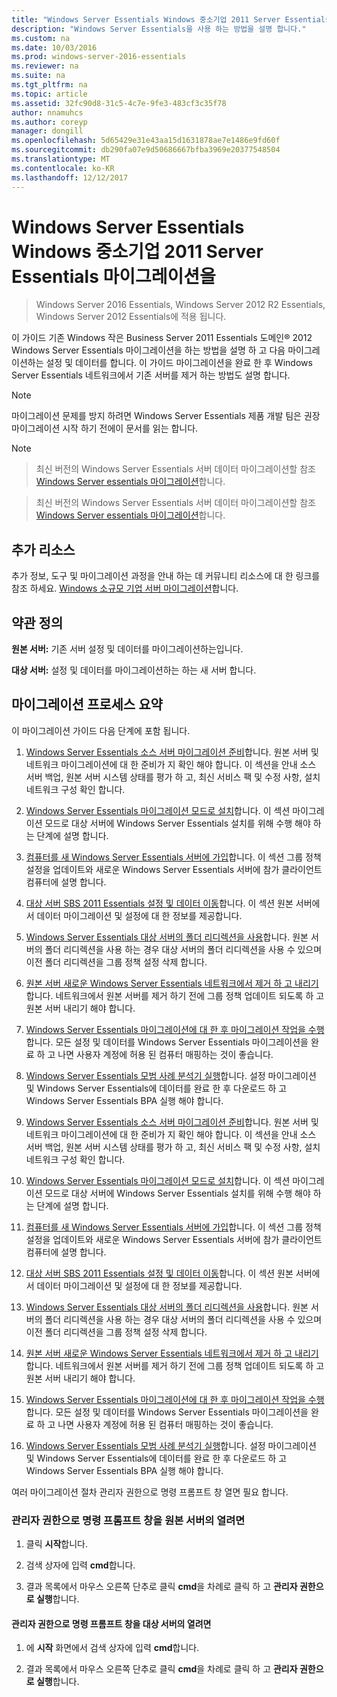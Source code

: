 ```yaml
---
title: "Windows Server Essentials Windows 중소기업 2011 Server Essentials 마이그레이션을"
description: "Windows Server Essentials을 사용 하는 방법을 설명 합니다."
ms.custom: na
ms.date: 10/03/2016
ms.prod: windows-server-2016-essentials
ms.reviewer: na
ms.suite: na
ms.tgt_pltfrm: na
ms.topic: article
ms.assetid: 32fc90d8-31c5-4c7e-9fe3-483cf3c35f78
author: nnamuhcs
ms.author: coreyp
manager: dongill
ms.openlocfilehash: 5d65429e31e43aa15d1631878ae7e1486e9fd60f
ms.sourcegitcommit: db290fa07e9d50686667bfba3969e20377548504
ms.translationtype: MT
ms.contentlocale: ko-KR
ms.lasthandoff: 12/12/2017
---
```

# <a name="migrate-windows-small-business-server-2011-essentials-to-windows-server-essentials"></a>Windows Server Essentials Windows 중소기업 2011 Server Essentials 마이그레이션을

>Windows Server 2016 Essentials, Windows Server 2012 R2 Essentials, Windows Server 2012 Essentials에 적용 됩니다.

이 가이드 기존 Windows 작은 Business Server 2011 Essentials 도메인® 2012 Windows Server Essentials 마이그레이션을 하는 방법을 설명 하 고 다음 마이그레이션하는 설정 및 데이터를 합니다. 이 가이드 마이그레이션을 완료 한 후 Windows Server Essentials 네트워크에서 기존 서버를 제거 하는 방법도 설명 합니다.  
  
> [!NOTE]
>  마이그레이션 문제를 방지 하려면 Windows Server Essentials 제품 개발 팀은 권장 마이그레이션 시작 하기 전에이 문서를 읽는 합니다.  
  
> [!NOTE]

>  최신 버전의 Windows Server Essentials 서버 데이터 마이그레이션할 참조 [Windows Server essentials 마이그레이션](Migrate-from-Previous-Versions-to-Windows-Server-Essentials-or-Windows-Server-Essentials-Experience.md)합니다.  

>  최신 버전의 Windows Server Essentials 서버 데이터 마이그레이션할 참조 [Windows Server essentials 마이그레이션](../migrate/Migrate-from-Previous-Versions-to-Windows-Server-Essentials-or-Windows-Server-Essentials-Experience.md)합니다.  

  
## <a name="additional-resources"></a>추가 리소스  
 추가 정보, 도구 및 마이그레이션 과정을 안내 하는 데 커뮤니티 리소스에 대 한 링크를 참조 하세요. [Windows 소규모 기업 서버 마이그레이션](https://go.microsoft.com/fwlink/?LinkId=217520)합니다.  
  
## <a name="terms-and-definitions"></a>약관 정의  
 **원본 서버:** 기존 서버 설정 및 데이터를 마이그레이션하는입니다.  
  
 **대상 서버:** 설정 및 데이터를 마이그레이션하는 하는 새 서버 합니다.  
  
## <a name="migration-process-summary"></a>마이그레이션 프로세스 요약  
 이 마이그레이션 가이드 다음 단계에 포함 됩니다.  
  

1.  [Windows Server Essentials 소스 서버 마이그레이션 준비](Prepare-your-Source-Server-for-Windows-Server-Essentials-migration.md)합니다.  원본 서버 및 네트워크 마이그레이션에 대 한 준비가 지 확인 해야 합니다. 이 섹션을 안내 소스 서버 백업, 원본 서버 시스템 상태를 평가 하 고, 최신 서비스 팩 및 수정 사항, 설치 네트워크 구성 확인 합니다.  
  
2.  [Windows Server Essentials 마이그레이션 모드로 설치](Install-Windows-Server-Essentials-in-migration-mode.md)합니다.  이 섹션 마이그레이션 모드로 대상 서버에 Windows Server Essentials 설치를 위해 수행 해야 하는 단계에 설명 합니다.  
  
3.  [컴퓨터를 새 Windows Server Essentials 서버에 가입](Join-computers-to-the-new-Windows-Server-Essentials-server.md)합니다.  이 섹션 그룹 정책 설정을 업데이트와 새로운 Windows Server Essentials 서버에 참가 클라이언트 컴퓨터에 설명 합니다.  
  
4.  [대상 서버 SBS 2011 Essentials 설정 및 데이터 이동](Move-Windows-SBS-2011-Essentials-settings-and-data-to-the-Destination-Server-for-Windows-Server-Essentials-migration.md)합니다.  이 섹션 원본 서버에서 데이터 마이그레이션 및 설정에 대 한 정보를 제공합니다.  
  
5.  [Windows Server Essentials 대상 서버의 폴더 리디렉션을 사용](Enable-folder-redirection-on-the-Windows-Server-Essentials-Destination-Server.md)합니다.  원본 서버의 폴더 리디렉션을 사용 하는 경우 대상 서버의 폴더 리디렉션을 사용 수 있으며 이전 폴더 리디렉션을 그룹 정책 설정 삭제 합니다.  
  
6.  [원본 서버 새로운 Windows Server Essentials 네트워크에서 제거 하 고 내리기](Demote-and-remove-the-Source-Server-from-the-new-Windows-Server-Essentials-network.md)합니다.  네트워크에서 원본 서버를 제거 하기 전에 그룹 정책 업데이트 되도록 하 고 원본 서버 내리기 해야 합니다.  
  
7.  [Windows Server Essentials 마이그레이션에 대 한 후 마이그레이션 작업을 수행](Perform-post-migration-tasks-for-Windows-Server-Essentials-migration.md)합니다.  모든 설정 및 데이터를 Windows Server Essentials 마이그레이션을 완료 하 고 나면 사용자 계정에 허용 된 컴퓨터 매핑하는 것이 좋습니다.  
  
8.  [Windows Server Essentials 모범 사례 분석기 실행](Run-the-Windows-Server-Essentials-Best-Practices-Analyzer.md)합니다.  설정 마이그레이션 및 Windows Server Essentials에 데이터를 완료 한 후 다운로드 하 고 Windows Server Essentials BPA 실행 해야 합니다.  

1.  [Windows Server Essentials 소스 서버 마이그레이션 준비](../migrate/Prepare-your-Source-Server-for-Windows-Server-Essentials-migration.md)합니다.  원본 서버 및 네트워크 마이그레이션에 대 한 준비가 지 확인 해야 합니다. 이 섹션을 안내 소스 서버 백업, 원본 서버 시스템 상태를 평가 하 고, 최신 서비스 팩 및 수정 사항, 설치 네트워크 구성 확인 합니다.  
  
2.  [Windows Server Essentials 마이그레이션 모드로 설치](../migrate/Install-Windows-Server-Essentials-in-migration-mode.md)합니다.  이 섹션 마이그레이션 모드로 대상 서버에 Windows Server Essentials 설치를 위해 수행 해야 하는 단계에 설명 합니다.  
  
3.  [컴퓨터를 새 Windows Server Essentials 서버에 가입](../migrate/Join-computers-to-the-new-Windows-Server-Essentials-server.md)합니다.  이 섹션 그룹 정책 설정을 업데이트와 새로운 Windows Server Essentials 서버에 참가 클라이언트 컴퓨터에 설명 합니다.  
  
4.  [대상 서버 SBS 2011 Essentials 설정 및 데이터 이동](../migrate/Move-Windows-SBS-2011-Essentials-settings-and-data-to-the-Destination-Server-for-Windows-Server-Essentials-migration.md)합니다.  이 섹션 원본 서버에서 데이터 마이그레이션 및 설정에 대 한 정보를 제공합니다.  
  
5.  [Windows Server Essentials 대상 서버의 폴더 리디렉션을 사용](../migrate/Enable-folder-redirection-on-the-Windows-Server-Essentials-Destination-Server.md)합니다.  원본 서버의 폴더 리디렉션을 사용 하는 경우 대상 서버의 폴더 리디렉션을 사용 수 있으며 이전 폴더 리디렉션을 그룹 정책 설정 삭제 합니다.  
  
6.  [원본 서버 새로운 Windows Server Essentials 네트워크에서 제거 하 고 내리기](../migrate/Demote-and-remove-the-Source-Server-from-the-new-Windows-Server-Essentials-network.md)합니다.  네트워크에서 원본 서버를 제거 하기 전에 그룹 정책 업데이트 되도록 하 고 원본 서버 내리기 해야 합니다.  
  
7.  [Windows Server Essentials 마이그레이션에 대 한 후 마이그레이션 작업을 수행](../migrate/Perform-post-migration-tasks-for-Windows-Server-Essentials-migration.md)합니다.  모든 설정 및 데이터를 Windows Server Essentials 마이그레이션을 완료 하 고 나면 사용자 계정에 허용 된 컴퓨터 매핑하는 것이 좋습니다.  
  
8.  [Windows Server Essentials 모범 사례 분석기 실행](../migrate/Run-the-Windows-Server-Essentials-Best-Practices-Analyzer.md)합니다.  설정 마이그레이션 및 Windows Server Essentials에 데이터를 완료 한 후 다운로드 하 고 Windows Server Essentials BPA 실행 해야 합니다.  

  
 여러 마이그레이션 절차 관리자 권한으로 명령 프롬프트 창 열면 필요 합니다.  
  
###  <a name="BKMK_OpenACommandPromptAsAdmin"></a>관리자 권한으로 명령 프롬프트 창을 원본 서버의 열려면  
  
1.  클릭 **시작**합니다.  
  
2.  검색 상자에 입력 **cmd**합니다.  
  
3.  결과 목록에서 마우스 오른쪽 단추로 클릭 **cmd**을 차례로 클릭 하 고 **관리자 권한으로 실행**합니다.  
  
#### <a name="to-open-a-command-prompt-window-on-the-destination-server-as-an-administrator"></a>관리자 권한으로 명령 프롬프트 창을 대상 서버의 열려면  
  
1.  에 **시작** 화면에서 검색 상자에 입력 **cmd**합니다.  
  
2.  결과 목록에서 마우스 오른쪽 단추로 클릭 **cmd**을 차례로 클릭 하 고 **관리자 권한으로 실행**합니다.

